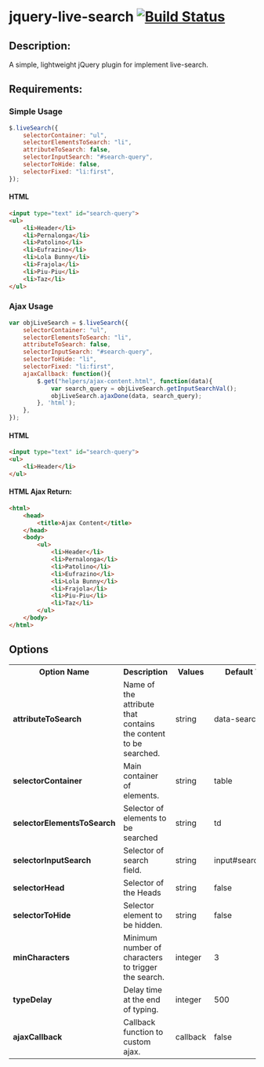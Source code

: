 jquery-live-search [![Build Status](https://travis-ci.org/dlanileonardo/jquery-live-search.png?branch=master)](https://travis-ci.org/dlanileonardo/jquery-live-search) 
==================

Description:
------------
A simple, lightweight jQuery plugin for implement live-search.

Requirements:
------------


### Simple Usage

```js
$.liveSearch({
    selectorContainer: "ul",
    selectorElementsToSearch: "li",
    attributeToSearch: false,
    selectorInputSearch: "#search-query",
    selectorToHide: false,
    selectorFixed: "li:first",
});
```
    
#### HTML
    
```html
<input type="text" id="search-query">
<ul>
    <li>Header</li>
    <li>Pernalonga</li>
    <li>Patolino</li>
    <li>Eufrazino</li>
    <li>Lola Bunny</li>
    <li>Frajola</li>
    <li>Piu-Piu</li>
    <li>Taz</li>
</ul>
```
    
### Ajax Usage

```js
var objLiveSearch = $.liveSearch({
    selectorContainer: "ul",
    selectorElementsToSearch: "li",
    attributeToSearch: false,
    selectorInputSearch: "#search-query",
    selectorToHide: "li",
    selectorFixed: "li:first",
    ajaxCallback: function(){
        $.get("helpers/ajax-content.html", function(data){
            var search_query = objLiveSearch.getInputSearchVal();
            objLiveSearch.ajaxDone(data, search_query);
        }, 'html');
    },
});
```

#### HTML

```html
<input type="text" id="search-query">
<ul>
    <li>Header</li>
</ul>
```
        
#### HTML Ajax Return:

```html
<html>
    <head>
        <title>Ajax Content</title>
    </head>
    <body>
        <ul>
            <li>Header</li>
            <li>Pernalonga</li>
            <li>Patolino</li>
            <li>Eufrazino</li>
            <li>Lola Bunny</li>
            <li>Frajola</li>
            <li>Piu-Piu</li>
            <li>Taz</li>
        </ul>
    </body>
</html>
```

## Options

<table>
    <tr>
        <th>Option Name</th>
        <th>Description</th>
        <th>Values</th>
        <th>Default Value</th>
    </tr>
    <tr>
        <td><strong>attributeToSearch</strong></td>
        <td>Name of the attribute that contains the content to be searched.</td>
        <td>string</td>
        <td>data-search</td>
    </tr>
    <tr>
        <td><strong>selectorContainer</strong></td>
        <td>Main container of elements.</td>
        <td>string</td>
        <td>table</td>
    </tr>
    <tr>
        <td><strong>selectorElementsToSearch</strong></td>
        <td>Selector of elements to be searched</td>
        <td>string</td>
        <td>td</td>
    </tr>
    <tr>
        <td><strong>selectorInputSearch</strong></td>
        <td>Selector of search field.</td>
        <td>string</td>
        <td>input#search_query</td>
    </tr>
    <tr>
        <td><strong>selectorHead</strong></td>
        <td>Selector of the Heads</td>
        <td>string</td>
        <td>false</td>
    </tr>
    <tr>
        <td><strong>selectorToHide</strong></td>
        <td>Selector element to be hidden.</td>
        <td>string</td>
        <td>false</td>
    </tr>
    <tr>
        <td><strong>minCharacters</strong></td>
        <td>Minimum number of characters to trigger the search.</td>
        <td>integer</td>
        <td>3</td>
    </tr>
    <tr>
        <td><strong>typeDelay</strong></td>
        <td>Delay time at the end of typing.</td>
        <td>integer</td>
        <td>500</td>
    </tr>
    <tr>
        <td><strong>ajaxCallback</strong></td>
        <td>Callback function to custom ajax.</td>
        <td>callback</td>
        <td>false</td>
    </tr>
</table>
